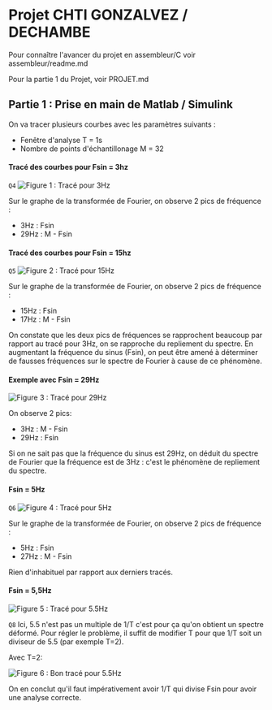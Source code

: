 # Projet CHTI GONZALVEZ / DECHAMBE
Pour connaître l'avancer du projet en assembleur/C voir assembleur/readme.md

Pour la partie 1 du Projet, voir PROJET.md
## Partie 1 : Prise en main de Matlab / Simulink

On va tracer plusieurs courbes avec les paramètres suivants :
* Fenêtre d'analyse T = 1s
* Nombre de points d'échantillonage M = 32

#### Tracé des courbes  pour Fsin = 3hz
```Q4```
![Figure 1 : Tracé pour 3Hz](/images/plot_3hz.jpg)

Sur le graphe de la transformée de Fourier, on observe 2 pics de fréquence :
* 3Hz : Fsin
* 29Hz : M - Fsin

#### Tracé des courbes pour Fsin = 15hz
```Q5```
![Figure 2 : Tracé pour 15Hz](/images/plot_15hz.jpg)

Sur le graphe de la transformée de Fourier, on observe 2 pics de fréquence :
* 15Hz : Fsin
* 17Hz : M - Fsin

On constate que les deux pics de fréquences se rapprochent beaucoup par rapport au tracé pour 3Hz, on se rapproche du repliement du spectre.
En augmentant la fréquence du sinus (Fsin), on peut être amené à déterminer de fausses fréquences sur le spectre de Fourier à cause de ce phénomène.

#### Exemple avec Fsin = 29Hz

![Figure 3 : Tracé pour 29Hz](/images/plot_29hz.jpg)

On observe 2 pics:
* 3Hz : M - Fsin
* 29Hz : Fsin

Si on ne sait pas que la fréquence du sinus est 29Hz, on déduit du spectre de Fourier que la fréquence est de 3Hz : c'est le phénomène de repliement du spectre.

#### Fsin = 5Hz
```Q6```
![Figure 4 : Tracé pour 5Hz](/images/plot_5hz.jpg)

Sur le graphe de la transformée de Fourier, on observe 2 pics de fréquence :
* 5Hz : Fsin
* 27Hz : M - Fsin

Rien d'inhabituel par rapport aux derniers tracés.

#### Fsin = 5,5Hz

![Figure 5 : Tracé pour 5.5Hz](/images/plot_55hz.jpg)

```Q8```
Ici, 5.5 n'est pas un multiple de 1/T c'est pour ça qu'on obtient un spectre déformé. Pour régler le problème, il suffit de modifier T pour que 1/T soit un diviseur de 5.5 (par exemple T=2).

Avec T=2:

![Figure 6 : Bon tracé pour 5.5Hz](/images/plot_55hz_good.jpg)

On en conclut qu'il faut impérativement avoir 1/T qui divise Fsin pour avoir une analyse correcte.


